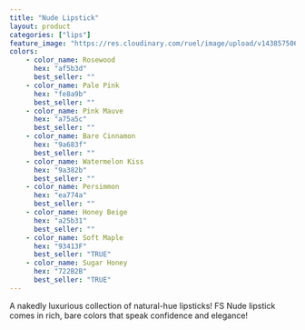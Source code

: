 ```yaml
---
title: "Nude Lipstick"
layout: product
categories: ["lips"]
feature_image: "https://res.cloudinary.com/ruel/image/upload/v1438575069/fs/Nude_Lipstick_P1016099.jpg"
colors:
    - color_name: Rosewood 
      hex: "af5b3d"
      best_seller: ""
    - color_name: Pale Pink 
      hex: "fe8a9b"
      best_seller: ""
    - color_name: Pink Mauve 
      hex: "a75a5c"
      best_seller: ""
    - color_name: Bare Cinnamon 
      hex: "9a683f"
      best_seller: ""
    - color_name: Watermelon Kiss 
      hex: "9a382b"
      best_seller: ""
    - color_name: Persimmon 
      hex: "ea774a"
      best_seller: ""
    - color_name: Honey Beige 
      hex: "a25b31"
      best_seller: ""
    - color_name: Soft Maple 
      hex: "93413F"
      best_seller: "TRUE"
    - color_name: Sugar Honey 
      hex: "722B2B"
      best_seller: "TRUE"      
---
```

A nakedly luxurious collection of natural-hue lipsticks! FS Nude lipstick comes in rich, bare colors that speak confidence and elegance!
